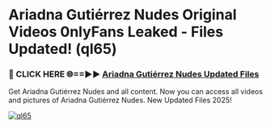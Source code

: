 # Ariadna Gutiérrez Nudes Original Videos 0nlyFans Leaked - Files Updated! (ql65)

<h3>🔴 CLICK HERE 🌐==►► <a href="https://tinyurl.com/52m3yx9h" rel="nofollow">Ariadna Gutiérrez Nudes Updated Files</a></h3>

Get Ariadna Gutiérrez Nudes and all content. Now you can access all videos and pictures of Ariadna Gutiérrez Nudes. New Updated Files 2025!

[![ql65](https://i.imgur.com/TnHtlc8.gif)](https://tinyurl.com/52m3yx9h)
